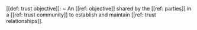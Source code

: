 [[def: trust objective]]:
~ An [[ref: objective]] shared by the [[ref: parties]] in a [[ref: trust community]] to establish and maintain [[ref: trust relationships]].



